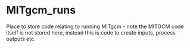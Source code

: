# MITgcm_runs
Place to store code relating to running MITgcm - note the MITGCM code itself is not stored here, instead this is code to create inputs, process outputs etc.
